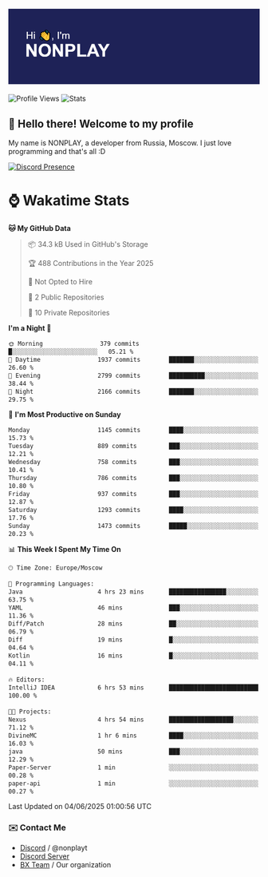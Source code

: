![Discord Presence](./header.png)
<br></br>
![Profile Views](https://komarev.com/ghpvc/?username=NONPLAYT&color=blue&style=for-the-badge)
![Stats](https://img.shields.io/badge/0%25-OPTIMIZED-orange?style=for-the-badge)


## :wave: Hello there! Welcome to my profile

My name is NONPLAY, a developer from Russia, Moscow. I just love programming and that's all :D

[![Discord Presence](https://lanyard.cnrad.dev/api/597087584090587177?showDisplayName=true)](https://discord.com/users/597087584090587177) 

# ⌚ Wakatime Stats

<!--START_SECTION:waka-->
**🐱 My GitHub Data** 

> 📦 34.3 kB Used in GitHub's Storage 
 > 
> 🏆 488 Contributions in the Year 2025
 > 
> 🚫 Not Opted to Hire
 > 
> 📜 2 Public Repositories 
 > 
> 🔑 10 Private Repositories 
 > 
**I'm a Night 🦉** 

```text
🌞 Morning                379 commits         █░░░░░░░░░░░░░░░░░░░░░░░░   05.21 % 
🌆 Daytime                1937 commits        ███████░░░░░░░░░░░░░░░░░░   26.60 % 
🌃 Evening                2799 commits        ██████████░░░░░░░░░░░░░░░   38.44 % 
🌙 Night                  2166 commits        ███████░░░░░░░░░░░░░░░░░░   29.75 % 
```
📅 **I'm Most Productive on Sunday** 

```text
Monday                   1145 commits        ████░░░░░░░░░░░░░░░░░░░░░   15.73 % 
Tuesday                  889 commits         ███░░░░░░░░░░░░░░░░░░░░░░   12.21 % 
Wednesday                758 commits         ███░░░░░░░░░░░░░░░░░░░░░░   10.41 % 
Thursday                 786 commits         ███░░░░░░░░░░░░░░░░░░░░░░   10.80 % 
Friday                   937 commits         ███░░░░░░░░░░░░░░░░░░░░░░   12.87 % 
Saturday                 1293 commits        ████░░░░░░░░░░░░░░░░░░░░░   17.76 % 
Sunday                   1473 commits        █████░░░░░░░░░░░░░░░░░░░░   20.23 % 
```


📊 **This Week I Spent My Time On** 

```text
🕑︎ Time Zone: Europe/Moscow

💬 Programming Languages: 
Java                     4 hrs 23 mins       ████████████████░░░░░░░░░   63.75 % 
YAML                     46 mins             ███░░░░░░░░░░░░░░░░░░░░░░   11.36 % 
Diff/Patch               28 mins             ██░░░░░░░░░░░░░░░░░░░░░░░   06.79 % 
Diff                     19 mins             █░░░░░░░░░░░░░░░░░░░░░░░░   04.64 % 
Kotlin                   16 mins             █░░░░░░░░░░░░░░░░░░░░░░░░   04.11 % 

🔥 Editors: 
IntelliJ IDEA            6 hrs 53 mins       █████████████████████████   100.00 % 

🐱‍💻 Projects: 
Nexus                    4 hrs 54 mins       ██████████████████░░░░░░░   71.12 % 
DivineMC                 1 hr 6 mins         ████░░░░░░░░░░░░░░░░░░░░░   16.03 % 
java                     50 mins             ███░░░░░░░░░░░░░░░░░░░░░░   12.29 % 
Paper-Server             1 min               ░░░░░░░░░░░░░░░░░░░░░░░░░   00.28 % 
paper-api                1 min               ░░░░░░░░░░░░░░░░░░░░░░░░░   00.27 % 
```


 Last Updated on 04/06/2025 01:00:56 UTC
<!--END_SECTION:waka-->

### ✉️ Contact Me

- [Discord](https://discord.com/users/597087584090587177) / @nonplayt
- [Discord Server](https://discord.gg/qNyybSSPm5)
- [BX Team](https://github.com/BX-Team) / Our organization
